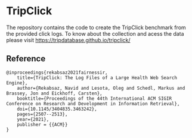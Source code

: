 # TripClick

The repository contains the code to create the TripClick benchmark from the provided click logs. To know about the collection and acess the data please visit https://tripdatabase.github.io/tripclick/

## Reference
```
@inproceedings{rekabsaz2021fairnessir,
    title={TripClick: The Log Files of a Large Health Web Search Engine},
    author={Rekabsaz, Navid and Lesota, Oleg and Schedl, Markus and Brassey, Jon and Eickhoff, Carsten},
    booktitle={Proceedings of the 44th International ACM SIGIR Conference on Research and Development in Information Retrieval},
    doi={10.1145/3404835.3463242},
    pages={2507--2513},
    year={2021},
    publisher = {{ACM}}
}
```
